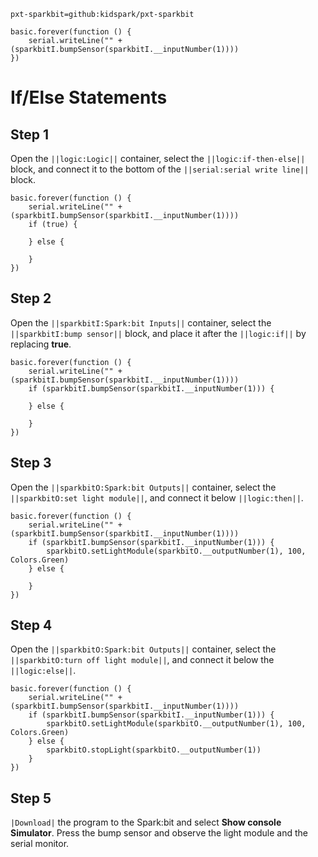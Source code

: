 ```package
pxt-sparkbit=github:kidspark/pxt-sparkbit
```

```template
basic.forever(function () {
    serial.writeLine("" + (sparkbitI.bumpSensor(sparkbitI.__inputNumber(1))))
})
```

# If/Else Statements

## Step 1

Open the ``||logic:Logic||`` container, select the ``||logic:if-then-else||`` block, and connect it to the bottom of the ``||serial:serial write line||`` block.

```blocks
basic.forever(function () {
    serial.writeLine("" + (sparkbitI.bumpSensor(sparkbitI.__inputNumber(1))))
    if (true) {
    	
    } else {
    	
    }
})
```

## Step 2

Open the ``||sparkbitI:Spark:bit Inputs||`` container, select the ``||sparkbitI:bump sensor||`` block, and place it after the ``||logic:if||`` by replacing **true**.

```blocks
basic.forever(function () {
    serial.writeLine("" + (sparkbitI.bumpSensor(sparkbitI.__inputNumber(1))))
    if (sparkbitI.bumpSensor(sparkbitI.__inputNumber(1))) {
    	
    } else {
    	
    }
})
```

## Step 3

Open the ``||sparkbitO:Spark:bit Outputs||`` container, select the ``||sparkbitO:set light module||``, and connect it below ``||logic:then||``.

```blocks
basic.forever(function () {
    serial.writeLine("" + (sparkbitI.bumpSensor(sparkbitI.__inputNumber(1))))
    if (sparkbitI.bumpSensor(sparkbitI.__inputNumber(1))) {
        sparkbitO.setLightModule(sparkbitO.__outputNumber(1), 100, Colors.Green)
    } else {
    	
    }
})
```

## Step 4

Open the ``||sparkbitO:Spark:bit Outputs||`` container, select the ``||sparkbitO:turn off light module||``, and connect it below the ``||logic:else||``.

```blocks
basic.forever(function () {
    serial.writeLine("" + (sparkbitI.bumpSensor(sparkbitI.__inputNumber(1))))
    if (sparkbitI.bumpSensor(sparkbitI.__inputNumber(1))) {
        sparkbitO.setLightModule(sparkbitO.__outputNumber(1), 100, Colors.Green)
    } else {
        sparkbitO.stopLight(sparkbitO.__outputNumber(1))
    }
})
```
## Step 5

``|Download|`` the program to the Spark:bit and select **Show console Simulator**. Press the bump sensor and observe the light module and the serial monitor.
